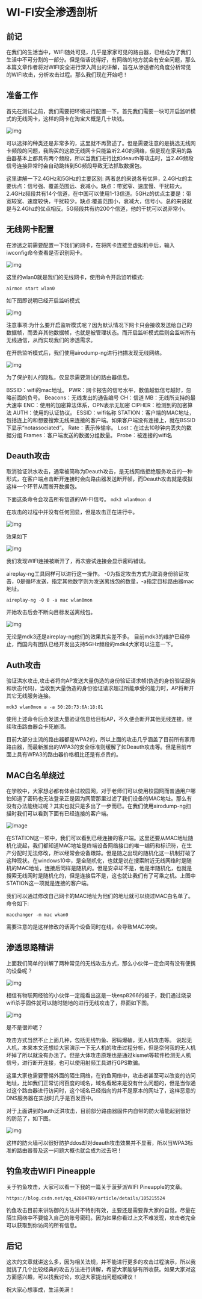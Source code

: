 # WI-FI安全渗透剖析

## 前记

在我们的生活当中，WIFI随处可见，几乎是家家可见的路由器，已经成为了我们生活中不可分割的一部分。但是俗话说得好，有网络的地方就会有安全问题，那么本篇文章作者将对WIFI安全进行深入简出的讲解，旨在从渗透者的角度分析常见的WIFI攻击，分析攻击过程。那么我们现在开始吧！

## 准备工作

首先在测试之前，我们需要把环境进行配置一下。首先我们需要一块可开启监听模式的无线网卡，这样的网卡在淘宝大概是几十块钱。

![img](https://p1.ssl.qhimg.com/t011e4a7fcd869964b1.png)

可以选择的种类还是非常多的，这里就不再赘述了。但是需要注意的是挑选无线网卡频段的问题，我购买的这款无线网卡只能监听2.4G的网络，但是现在家用的路由器基本上都具有两个频段，所以当我们进行比如deauth等攻击时，当2.4G频段信号连接异常时会自动跳转到5G频段导致无法抓取数据包。

这里讲解一下2.4GHz和5GHz的主要区别:
两者总的来说各有优异，2.4GHz的主要优点：信号强、覆盖范围远、衰减小。缺点：带宽窄、速度慢、干扰较大。2.4GHz频段共有14个信道，在中国可以使用1-13信道。5GHz的优点主要是：带宽较宽、速度较快，干扰较少。缺点:覆盖范围小，衰减大，信号小。总的来说就是与2.4Ghz的优点相反。5G频段共有约200个信道，他的干扰可以说非常小。

 

## 无线网卡配置

在渗透之前需要配置一下我们的网卡，在将网卡连接至虚拟机中后，输入iwconfig命令查看是否识别网卡。

![img](https://p5.ssl.qhimg.com/t012b1d323777e2eec1.png)

这里的wlan0就是我们的无线网卡，使用命令开启监听模式:

```
airmon start wlan0
```

如下图即说明已经开启监听模式

![img](https://p4.ssl.qhimg.com/t01734705bad149ec55.png)

注意事项:为什么要开启监听模式呢？因为默认情况下网卡只会接收发送给自己的数据帧，而丢弃其他数据帧，也就是被管理状态。而开启监听模式后则会监听所有无线通信，从而实现我们的渗透需求。

在开启监听模式后，我们使用airodump-ng进行扫描发现无线网络。

![img](https://p0.ssl.qhimg.com/t0170542e1598e6111c.png)

为了保护别人的隐私，仅显示需要测试的路由器信息。

BSSID：wifi的mac地址。
PWR：网卡报告的信号水平，数值越低信号越好，忽略前面的负号。
Beacons：无线发出的通告编号
CH：信道
MB：无线所支持的最大速率
ENC：使用的加密算法体系，OPN表示无加密
CIPHER：检测到的加密算法
AUTH：使用的认证协议。
ESSID：wifi名称
STATION：客户端的MAC地址，包括连上的和想要搜索无线来连接的客户端。如果客户端没有连接上，就在BSSID下显示“notassociated”。
Rate：表示传输率。
Lost：在过去10秒钟内丢失的数据分组
Frames：客户端发送的数据分组数量。
Probe：被连接的wifi名

 

## Deauth攻击

取消验证洪水攻击，通常被简称为Deauth攻击，是无线网络拒绝服务攻击的一种形式，在客户端点击断开连接时会向路由器发送断开帧，而Deauth攻击就是模拟这样一个环节从而断开数据包。

下面这条命令会攻击所有信道的WI-FI信号。
`mdk3 wlan0mon d`

在攻击的过程中并没有任何回显，但是攻击正在进行中。

![img](https://p0.ssl.qhimg.com/t0190f1c1cd98a10f4c.png)

效果如下

![img](https://p2.ssl.qhimg.com/t011b49f2f655d106dd.jpg)

我们发现WIFI连接被断开了，再次尝试连接会显示密码错误。

aireplay-ng工具同样可以进行这一操作。
-0为指定攻击方式为取消身份验证攻击，0是循环发送，指定其他数字则为发送离线包的数量，-a指定目标路由器mac地址。

```
aireplay-ng -0 0 -a mac wlan0mon
```

开始攻击后会不断向目标发送离线包。

![img](https://p5.ssl.qhimg.com/t011902a895abc01ebf.png)

无论是mdk3还是aireplay-ng他们的效果其实差不多。
目前mdk3的维护已经停止，而国内有团队已经开发出支持5GHz频段的mdk4大家可以注意一下。

 

## Auth攻击

验证洪水攻击,攻击者将向AP发送大量伪造的身份验证请求帧(伪造的身份验证服务和状态代码)，当收到大量伪造的身份验证请求超过所能承受的能力时，AP将断开其它无线服务连接。

```
mdk3 wlan0mon a -a 50:2B:73:6A:18:81
```

使用上述命令后会发送大量验证信息给目标AP，不久便会断开其他无线连接，继续攻击路由器会卡死崩溃。

目前大部分主流的路由器都是WPA2的，所以上面的攻击几乎涵盖了目前所有家用路由器，而最新推出的WPA3的安全标准则缓解了如Deauth攻击等。但是目前市面上具有WPA3的路由器价格相比还是有点贵的。

 

## MAC白名单绕过

在学校中，大家想必都有体会过校园网，对于老师们可以使用校园网而普通用户哪怕知道了密码也无法登录正是因为网管那里过滤了我们设备的MAC地址。那么有没有办法能绕过呢？其实也就只是多出了一步而已。在我们使用airodump-ng扫描时我们可以看到下面有已经连接的客户端。

![image](https://user-images.githubusercontent.com/37897216/233993827-52b5e2bf-c898-4455-8e25-12fa8a27c009.png)

在STATION这一项中，我们可以看到已经连接的客户端。这里还要从MAC地址随机化说起，我们都知道MAC地址是终端设备网络接口的唯一编码和标识符，在生产分配时无法修改，所以经常会设备跟踪。但是随之出现的随机化这一机制打破了这种现状。在windows10中，是全随机化，也就是说在搜索附近无线网络时是随机的MAC地址，连接后同样是随机的。但是安卓却不是，他是半随机化，也就是搜索无线网时是随机化的，但是连接后不是，这也就让我们有了可乘之机。上图中STATION这一项就是连接的客户端。

我们可以通过修改自己网卡的MAC地址为他们的地址就可以绕过MAC白名单了。
命令如下:

```
macchanger -m mac wkan0
```

需要注意的是这样修改的话两个设备同时在线，会导致MAC冲突。

 

## 渗透思路精讲

上面我们简单的讲解了两种常见的无线攻击方式，那么小伙伴一定会问有没有便携的设备呢？

![img](https://p5.ssl.qhimg.com/t011d3052758e72e414.jpg)

相信有物联网经验的小伙伴一定能看出这是一块esp8266的板子，我们通过烧录wifi杀手固件就可以随时随地的进行无线攻击了，界面如下图。

![img](https://p4.ssl.qhimg.com/t01464b0dad5849898e.jpg)

是不是很帅呢？

攻击方式当然不止上面几种，包括无线钓鱼、密码爆破，无人机攻击等。
说起无人机，本来本文还想给大家演示一下无人机的攻击过程分析，但是奈何我的无人机坏掉了所以就没有办法了。但是大体攻击原理也是通过kismet等软件检测无人机信号，进行断开连接，也可以使用射频工具进行GPS欺骗。

这里大家也需要警惕外面的陌生网络，在钓鱼网络中，攻击者甚至可以改变的访问地址，比如我们正常访问百度的域名，域名看起来是没有什么问题的，但是当你通过这个路由器进行访问时，这个域名已经指向的并不是原本的网址了，这样恶意的DNS服务器在实战时几乎是百发百中。

对于上面讲到的auth泛洪攻击，目前部分路由器固件内自带的防火墙能起到很好的防范了，如下图。

![img](https://p5.ssl.qhimg.com/t019e201bd36f4c9ec2.jpg)

这样的防火墙可以很好防护ddos却对deauth攻击效果并不显著，所以当WPA3标准的路由器普及这一问题大概也就会成为过去吧！

 

## 钓鱼攻击WIFI Pineapple

关于钓鱼攻击，大家可以看一下我的一篇关于菠萝派WIFI Pineapple的文章。

```
https://blog.csdn.net/qq_42804789/article/details/105215524
```

钓鱼攻击目前来讲防御的方法并不特别有效，主要还是需要靠大家的自觉。尽量在陌生网络中不要输入自己的账号密码。因为如果你看过上文不难发现，攻击者完全可以获取到你访问的所有信息。

 

## 后记

这次的文章就讲这么多，因为相关法规，并不能进行更多的攻击过程演示，所以我就挑了几个比较经典的攻击方法进行讲解，希望大家能够有所收获。如果大家对这方面感兴趣，可以找我讨论，欢迎大家提出问题或建议！

祝大家心想事成，生活美满！
